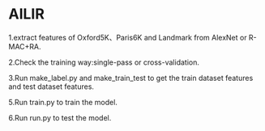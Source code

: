# AILIR
1.extract features of Oxford5K、Paris6K and Landmark from AlexNet or R-MAC+RA.

2.Check the training way:single-pass or cross-validation.

3.Run make_label.py and make_train_test to get the train dataset features and test dataset features.

5.Run train.py to train the model.

6.Run run.py to test the model.

